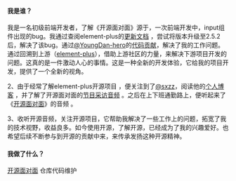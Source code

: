#### 我是谁？

我是一名初级前端开发者，了解《开源面对面》源于，一次前端开发中，input组件出现的bug。我通过查阅element-plus的[更新文档](https://element-plus.gitee.io/zh-CN/guide/changelog.html) ，尝试将版本升级至2.5.2后，解决了该bug。通过[@YoungDan-hero](https://github.com/YoungDan-hero)的[代码贡献](https://github.com/element-plus/element-plus/pull/15514)，解决了我的工作问题。通过回溯到上游（[element-plus](https://github.com/element-plus/element-plus)），借助上游社区的力量，来解决下游项目开发的问题。这真的是一件激动人心的事情。这是一种全新的开发体验，它给我的项目开发，提供了一个全新的视角。

2、由于经常了解element-plus开源项目 ，便关注到了[@sxzz](https://github.com/sxzz)，阅读他的[个人博客](https://xlog.sxzz.moe/) ，并了解了开源面对面的[节目采访音频](https://osf2f.net/episode/S01E16) 。之后在上下班通勤路上，便听起来了《[开源面对面](https://osf2f.net/)》的音频 。

3、收听开源音频，关注开源项目，它帮助我解决了一些工作上的问题，拓宽了我的技术视野，收益良多。如今使用开源，了解开源，已经成为了我的兴趣爱好。也希望后续不断参与到开源的贡献中来，来传承发扬这种开源精神。


#### 我做了什么？

[开源面对面](https://github.com/opensource-f2f/website) 仓库代码维护

